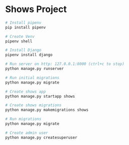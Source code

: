 # Shows Project

```bash
# Install pipenv
pip install pipenv
```
```bash
# Create Venv
pipenv shell
```
```bash
# Install Django
pipenv install django
```
```bash
# Run server on http: 127.0.0.1:8000 (ctrl+c to stop)
python manage.py runserver
```
```bash
# Run initial migrations
python manage.py migrate
```
```bash
# Create shows app
python manage.py startapp shows
```
```bash
# Create shows migrations
python manage.py makemigrations shows
```
```bash
# Run migrations
python manage.py migrate
```

```bash
# Create admin user
python manage.py createsuperuser
```

